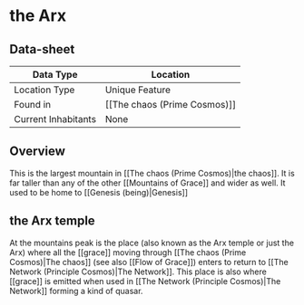 # the Arx

## Data-sheet

| Data Type | Location |
| --- | --- |
| Location Type | Unique Feature |
| Found in | [[The chaos (Prime Cosmos)]] |
| Current Inhabitants | None |

## Overview

This is the largest mountain in [[The chaos (Prime Cosmos)|the chaos]]. It is far taller than any of the other [[Mountains of Grace]] and wider as well. It used to be home to [[Genesis (being)|Genesis]]

## the Arx temple

At the mountains peak is the place (also known as the Arx temple or just the Arx) where all the [[grace]] moving through [[The chaos (Prime Cosmos)|The chaos]] (see also [[Flow of Grace]]) enters to return to [[The Network (Principle Cosmos)|The Network]]. This place is also where [[grace]] is emitted when used in [[The Network (Principle Cosmos)|The Network]] forming a kind of quasar.
